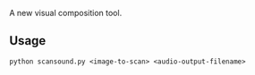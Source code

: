 A new visual composition tool.

## Usage

 `python scansound.py <image-to-scan> <audio-output-filename>`
 
 
